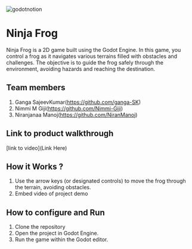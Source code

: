 

![godotnotion](https://github.com/user-attachments/assets/45bfa5c9-7e8a-4e64-bde3-a2db95e0762e)



# Ninja Frog
Ninja Frog is a 2D game built using the Godot Engine. In this game, you control a frog as it navigates various terrains filled with obstacles and challenges. The objective is to guide the frog safely through the environment, avoiding hazards and reaching the destination.
## Team members
1. Ganga SajeevKumar(https://github.com/ganga-SK)
2. Nimmi M Giji(https://github.com/Nimmi-Giji)
3. Niranjanaa Manoj(https://github.com/NiranManoj)
## Link to product walkthrough
[link to video](Link Here)
## How it Works ?
1. Use the arrow keys (or designated controls) to move the frog through the terrain, avoiding obstacles.
2. Embed video of project demo
## How to configure and Run
1. Clone the repository
2. Open the project in Godot Engine.
3. Run the game within the Godot editor.